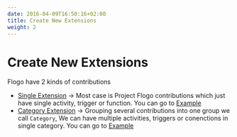 ```yaml
---
date: 2016-04-09T16:50:16+02:00
title: Create New Extensions
weight: 2
---
```


# Create New Extensions

Flogo have 2 kinds of contributions

* [Single Extension](../create-new-extension) -> Most case is Project Flogo contributions which just have single activity, trigger or function. You can go to [Example](https://github.com/project-flogo/contrib)
* [Category Extension](../create-new-category) -> Grouping several contributions into one group we call `Category`, We can have multiple activities, triggers or conenctions in single category. You can go to [Example](https://github.com/TIBCOSoftware/tci-flogo/tree/master/samples/extensions/AWSSQS)